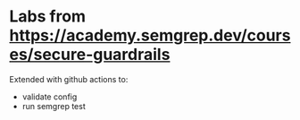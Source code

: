 # Labs from https://academy.semgrep.dev/courses/secure-guardrails

Extended with github actions to:
 - validate config
 - run semgrep test